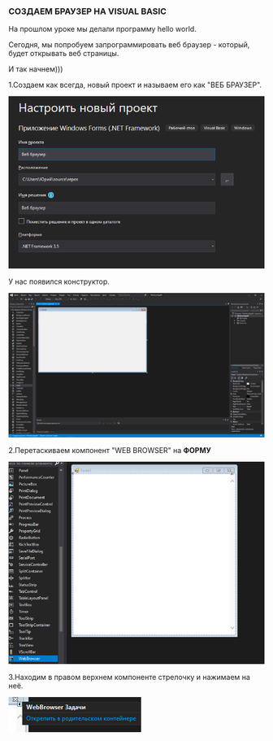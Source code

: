 ### СОЗДАЕМ БРАУЗЕР НА VISUAL BASIC

На прошлом уроке мы делали программу hello world.

Сегодня, мы попробуем запрограммировать веб 
браузер - который, будет открывать веб страницы.

И так начнем)))

1.Создаем как всегда, новый проект и называем его как "ВЕБ БРАУЗЕР".

![ФОТО](https://raw.githubusercontent.com/YMP-CO/YMP_COMPANY/gh-pages/images/%D0%A1%D0%BD%D0%B8%D0%BC%D0%BE%D0%BA%20%D1%8D%D0%BA%D1%80%D0%B0%D0%BD%D0%B0%202020-11-26%20164921.png)

У нас появился конструктор.

![ФОТО](https://raw.githubusercontent.com/YMP-CO/YMP_COMPANY/gh-pages/images/%D0%A1%D0%BD%D0%B8%D0%BC%D0%BE%D0%BA%20%D1%8D%D0%BA%D1%80%D0%B0%D0%BD%D0%B0%202020-11-25%20190648.png)

2.Перетаскиваем компонент "WEB BROWSER" на **ФОРМУ**

![ФОТО](https://raw.githubusercontent.com/YMP-CO/YMP_COMPANY/gh-pages/images/%D0%A1%D0%BD%D0%B8%D0%BC%D0%BE%D0%BA%20%D1%8D%D0%BA%D1%80%D0%B0%D0%BD%D0%B0%202020-11-26%20165552.png)

3.Находим в правом верхнем компоненте стрелочку и нажимаем на неё.

![ФОТО](https://raw.githubusercontent.com/YMP-CO/YMP_COMPANY/gh-pages/images/%D0%A1%D0%BD%D0%B8%D0%BC%D0%BE%D0%BA%20%D1%8D%D0%BA%D1%80%D0%B0%D0%BD%D0%B0%202020-11-26%20170200.png)



